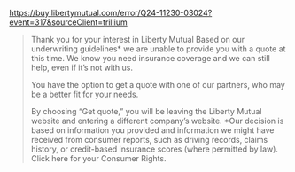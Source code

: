 https://buy.libertymutual.com/error/Q24-11230-03024?event=317&sourceClient=trillium

>Thank you for your interest in Liberty Mutual
>Based on our underwriting guidelines* we are unable to provide you with a quote at this time. We know you need insurance coverage and we can still help, even if it’s not with us.
>
>You have the option to get a quote with one of our partners, who may be a better fit for your needs.
>
>By choosing “Get quote,” you will be leaving the Liberty Mutual website and entering a different company’s website.
>*Our decision is based on information you provided and information we might have received from consumer reports, such as driving records, claims history, or credit-based insurance scores (where permitted by law). Click here for your Consumer Rights.
